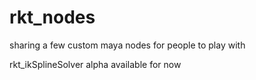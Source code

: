 # rkt_nodes

sharing a few custom maya nodes for people to play with

rkt_ikSplineSolver alpha available for now
